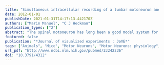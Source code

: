 ```yaml
---
title: "Simultaneous intracellular recording of a lumbar motoneuron and the force produced by its motor unit in the adult mouse in vivo."
date: 2012-01-01
publishDate: 2021-01-31T14:17:13.442170Z
authors: ["Marin Manuel", "C J Heckman"]
publication_types: ["2"]
abstract: "The spinal motoneuron has long been a good model system for studying neural function because it is a neuron of the central nervous system with the unique properties of (1) having readily identifiable targets (the muscle fibers) and therefore having a very well-known function (to control muscle contraction); (2) being the convergent target of many spinal and descending networks, hence the name of \"final common pathway\"; and (3) having a large soma which makes it possible to penetrate them with sharp intracellular electrodes. Furthermore, when studied in vivo, it is possible to record simultaneously the electrical activity of the motoneurons and the force developed by their muscle targets. Performing intracellular recordings of motoneurons in vivo therefore put the experimentalist in the unique position of being able to study, at the same time, all the compartments of the \"motor unit\" (the name given to the motoneuron, its axon, and the muscle fibers it innervates(1)): the inputs impinging on the motoneuron, the electrophysiological properties of the motoneuron, and the impact of these properties on the physiological function of the motoneurons, i.e. the force produced by its motor unit. However, this approach is very challenging because the preparation cannot be paralyzed and thus the mechanical stability for the intracellular recording is reduced. Thus, this kind of experiments has only been achieved in cats and in rats. However, the study of spinal motor systems could make a formidable leap if it was possible to perform similar experiments in normal and genetically modified mice. For technical reasons, the study of the spinal networks in mice has mostly been limited to neonatal in vitro preparations, where the motoneurons and the spinal networks are immature, the motoneurons are separated from their targets, and when studied in slices, the motoneurons are separated from most of their inputs. Until recently, only a few groups had managed to perform intracellular recordings of motoneurons in vivo(2-4 ), including our team who published a new preparation which allowed us to obtain very stable recordings of motoneurons in vivo in adult mice(5,6). However, these recordings were obtained in paralyzed animals, i.e. without the possibility to record the force output of these motoneurons. Here we present an extension of this original preparation in which we were able to obtain simultaneous recordings of the electrophysiological properties of the motoneurons and of the force developed by their motor unit. This is an important achievement, as it allows us to identify the different types of motoneurons based on their force profile, and thereby revealing their function. Coupled with genetic models disturbing spinal segmental circuitry(7-9), or reproducting human disease(10,11), we expect this technique to be an essential tool for the study of spinal motor system."
featured: false
publication: "*Journal of visualized experiments : JoVE*"
tags: ["Animals", "Mice", "Motor Neurons", "Motor Neurons: physiology", "Spinal Cord", "Neuromuscular Junction", "Neuromuscular Junction: physiology", "Lumbosacral Region", "Spinal Cord: physiology", "Spinal Cord: cytology", "Muscles", "Muscles: innervation", "Electrophysiological Phenomena", "Achilles Tendon", "Achilles Tendon: surgery", "Dissection", "Laminectomy", "Muscles: physiology", "#nosource"]
url_pdf: "http://www.ncbi.nlm.nih.gov/pubmed/23242236"
doi: "10.3791/4312"
---
```


